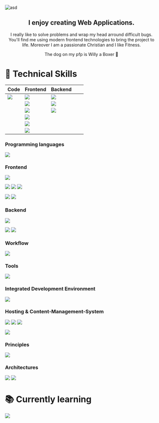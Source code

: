 ![asd](https://user-images.githubusercontent.com/45995648/148986147-8f6fc7d1-410a-401c-9ca9-df7ed7552486.png)
<div align="center">
 <h2> I enjoy creating Web Applications. </h2>
 <p> I really like to solve problems and wrap my head arround difficult bugs.
  You'll find me using modern frontend technologies to bring the project to life. 
  Moreover I am a passionate Christian and I like Fitness.</p>
<p>The dog on my pfp is Willy a Boxer 🐶</p>
</div>

                                                                                                    
# 💼 Technical Skills

| Code                                                                                                    | Frontend                                                                                               | Backend                                                                                                 |   |   |
|---------------------------------------------------------------------------------------------------------|--------------------------------------------------------------------------------------------------------|---------------------------------------------------------------------------------------------------------|---|---|
| ![](https://img.shields.io/badge/Code-JavaScript-informational?style=flat&logo=JavaScript&color=F7DF1E) | ![](https://img.shields.io/badge/Style-HTML5-informational?style=flat&logo=HTML5&color=E34F26)         | ![](https://img.shields.io/badge/Library-Node.js-informational?style=flat&logo=Node.js&color=82bb01)    |   |   |
|                                                                                                         | ![](https://img.shields.io/badge/Style-CSS3-informational?style=flat&logo=CSS3&color=1572B6)           | ![](https://img.shields.io/badge/Database-MongoDB-informational?style=flat&logo=MongoDB&color=47a248)   |   |   |
|                                                                                                         | ![](https://img.shields.io/badge/Style-SASS-informational?style=flat&logo=SASS&color=cc6598)           | ![](https://img.shields.io/badge/Database-Firebase-informational?style=flat&logo=Firebase&color=ffca28) |   |   |
|                                                                                                         | ![](https://img.shields.io/badge/Style-Bootstrap-informational?style=flat&logo=Bootstrap&color=7952B3) |                                                                                                         |   |   |
|                                                                                                         | ![](https://img.shields.io/badge/Library-React.js-informational?style=flat&logo=react&color=61DAFB)    |                                                                                                         |   |   |
|                                                                                                         | ![](https://img.shields.io/badge/Library-Next.js-informational?style=flat&logo=nextdotjs&color=000000) |                                                                                                         |   |   |
### Programming languages

![](https://img.shields.io/badge/Code-JavaScript-informational?style=flat&logo=JavaScript&color=F7DF1E)

### Frontend

![](https://img.shields.io/badge/Style-HTML5-informational?style=flat&logo=HTML5&color=E34F26)

![](https://img.shields.io/badge/Style-CSS3-informational?style=flat&logo=CSS3&color=1572B6)
![](https://img.shields.io/badge/Style-SASS-informational?style=flat&logo=SASS&color=cc6598)
![](https://img.shields.io/badge/Style-Bootstrap-informational?style=flat&logo=Bootstrap&color=7952B3)

![](https://img.shields.io/badge/Library-React.js-informational?style=flat&logo=react&color=61DAFB)
![](https://img.shields.io/badge/Library-Next.js-informational?style=flat&logo=nextdotjs&color=000000)

### Backend

![](https://img.shields.io/badge/Library-Node.js-informational?style=flat&logo=Node.js&color=82bb01)

![](https://img.shields.io/badge/Database-MongoDB-informational?style=flat&logo=MongoDB&color=47a248)
![](https://img.shields.io/badge/Database-Firebase-informational?style=flat&logo=Firebase&color=ffca28)


### Workflow

![](https://img.shields.io/badge/Workflow-Git-informational?style=flat&logo=Git&color=F05032)


### Tools

![](https://img.shields.io/badge/Tools-NPM-informational?style=flat&logo=NPM&color=CB3837)


### Integrated Development Environment

![](https://img.shields.io/badge/IDE-VSCode-informational?style=flat&logo=visualstudiocode&color=007ACC)


### Hosting & Content-Management-System

![](https://img.shields.io/badge/Hosting-GitHub-informational?style=flat&logo=GitHub&color=181717)
![](https://img.shields.io/badge/Hosting-Netlify-informational?style=flat&logo=netlify&color=00C7B7)
![](https://img.shields.io/badge/Hosting-Vercel-informational?style=flat&logo=vercel&color=000000)


![](https://img.shields.io/badge/CMS-Contentful-informational?style=flat&logo=Contentful&color=2478CC)


### Principles 

![](https://img.shields.io/badge/Principles-CleanCode-informational?style=flat&logo=CleanCode&color=333)


### Architectures

![](https://img.shields.io/badge/Architecture-ResponsiveDesign-informational?style=flat&logo=DRY&color=333)
![](https://img.shields.io/badge/Architecture-MobileFirstDesign-informational?style=flat&logo=DRY&color=333)


# 📚 Currently learning 

![](https://img.shields.io/badge/Code-TypeScript-informational?style=flat&logo=TypeScript&color=3178C6)
